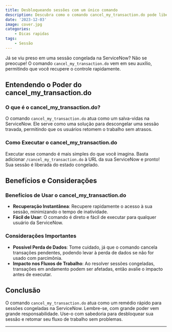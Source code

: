 ```yaml
---
title: Desbloqueando sessões com um único comando
description: Descubra como o comando cancel_my_transaction.do pode libertar sessões travadas na ServiceNow instantaneamente. Saiba como executá-lo e explore seus benefícios e considerações importantes para garantir uma utilização eficaz desta ferramenta essencial.
date: '2023-12-03'
image: cover.jpg
categories:
    - Dicas rapidas
tags:
    - Sessão
---
```


Já se viu preso em uma sessão congelada na ServiceNow? Não se preocupe! O comando `cancel_my_transaction.do` vem em seu auxílio, permitindo que você recupere o controle rapidamente.

## Entendendo o Poder do cancel_my_transaction.do

### O que é o cancel_my_transaction.do?

O comando `cancel_my_transaction.do` atua como um salva-vidas na ServiceNow. Ele serve como uma solução para descongelar uma sessão travada, permitindo que os usuários retomem o trabalho sem atrasos.

### Como Executar o cancel_my_transaction.do

Executar esse comando é mais simples do que você imagina. Basta adicionar `/cancel_my_transaction.do` à URL da sua ServiceNow e pronto! Sua sessão é liberada do estado congelado.

## Benefícios e Considerações

### Benefícios de Usar o cancel_my_transaction.do

- **Recuperação Instantânea**: Recupere rapidamente o acesso à sua sessão, minimizando o tempo de inatividade.
- **Fácil de Usar**: O comando é direto e fácil de executar para qualquer usuário da ServiceNow.

### Considerações Importantes

- **Possível Perda de Dados**: Tome cuidado, já que o comando cancela transações pendentes, podendo levar à perda de dados se não for usado com parcimônia.
- **Impacto nos Fluxos de Trabalho**: Ao resolver sessões congeladas, transações em andamento podem ser afetadas, então avalie o impacto antes de executar.

## Conclusão

O comando `cancel_my_transaction.do` atua como um remédio rápido para sessões congeladas na ServiceNow. Lembre-se, com grande poder vem grande responsabilidade. Use-o com sabedoria para desbloquear sua sessão e retomar seu fluxo de trabalho sem problemas.


---